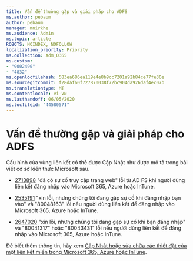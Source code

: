 ```yaml
---
title: Vấn đề thường gặp và giải pháp cho ADFS
ms.author: pebaum
author: pebaum
manager: mnirkhe
ms.audience: Admin
ms.topic: article
ROBOTS: NOINDEX, NOFOLLOW
localization_priority: Priority
ms.collection: Adm_O365
ms.custom:
- "9002490"
- "4832"
ms.openlocfilehash: 583ea686ea119e4e8b9cc7201a92b84ce77fe30e
ms.sourcegitcommit: f28dafa0f727870038f72bc904da926daf4ec07b
ms.translationtype: MT
ms.contentlocale: vi-VN
ms.lasthandoff: 06/05/2020
ms.locfileid: "44580571"
---
```

# <a name="common-issues-and-resolutions-for-adfs"></a>Vấn đề thường gặp và giải pháp cho ADFS

Cấu hình của vùng liên kết có thể được Cập Nhật như được mô tả trong bài viết cơ sở kiến thức Microsoft sau.

- [2713898](https://support.microsoft.com/help/2713898) "đã có sự cố truy cập trang web" lỗi từ AD FS khi người dùng liên kết đăng nhập vào Microsoft 365, Azure hoặc InTune.

- [2535191](https://support.microsoft.com/help/2535191) "xin lỗi, nhưng chúng tôi đang gặp sự cố khi đăng nhập bạn vào" và "80048163" lỗi nếu người dùng liên kết để đăng nhập vào Microsoft 365, Azure hoặc InTune.

- [2647020](https://support.microsoft.com/help/2647020) "xin lỗi, nhưng chúng tôi đang gặp sự cố khi bạn đăng nhập" và "80041317" hoặc "80043431" lỗi nếu người dùng liên kết để đăng nhập vào Microsoft 365, Azure hoặc InTune.

Để biết thêm thông tin, hãy xem [Cập Nhật hoặc sửa chữa các thiết đặt của một liên kết miền trong Microsoft 365, Azure hoặc InTune](https://docs.microsoft.com/office365/troubleshoot/active-directory/update-federated-domain-office-365).
